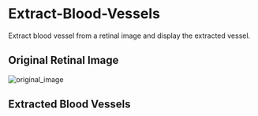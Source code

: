 # Extract-Blood-Vessels
Extract blood vessel from a retinal image and display the extracted vessel.

## Original Retinal Image
![original_image](https://user-images.githubusercontent.com/26629945/59031757-67348080-8886-11e9-97b1-9035f7968274.JPG)

## Extracted Blood Vessels
